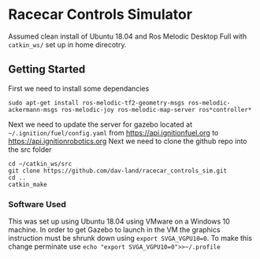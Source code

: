 # Racecar Controls Simulator

Assumed clean install of Ubuntu 18.04 and Ros Melodic Desktop Full with `catkin_ws/` set up in home direcotry.

## Getting Started

First we need to install some dependancies
```
sudo apt-get install ros-melodic-tf2-geometry-msgs ros-melodic-ackermann-msgs ros-melodic-joy ros-melodic-map-server ros*controller*
```
Next we need to update the server for gazebo located at `~/.ignition/fuel/config.yaml` from https://api.ignitionfuel.org to https://api.ignitionrobotics.org
Next we need to clone the github repo into the src folder
```
cd ~/catkin_ws/src
git clone https://github.com/dav-land/racecar_controls_sim.git
cd ..
catkin_make
```

### Software Used
This was set up using Ubuntu 18.04 using VMware on a Windows 10 machine. In order to get Gazebo to launch in the VM the graphics instruction must be shrunk down using `export SVGA_VGPU10=0`.
To make this change perminate use `echo "export SVGA_VGPU10=0">>~/.profile`